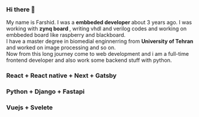 ### Hi there 👋

My name is Farshid. I was a <b> embbeded developer </b> about 3 years ago. I was working with <b> zynq board </b>, writing vhdl and verilog codes and working on embbeded board like raspberry and blackboard.<br/> I have a master degree in biomedial enginnerring from <b> University of Tehran </b> and worked on image processing and so on. <br/> Now from this long journey come to web development and i am a full-time frontend developer and also work some backend stuff with python.

### React + React native + Next + Gatsby
### Python + Django + Fastapi
### Vuejs + Svelete

<!--
**bashidagha/bashidagha** is a ✨ _special_ ✨ repository because its `README.md` (this file) appears on your GitHub profile.

Here are some ideas to get you started:

- 🔭 I’m currently working on ...
- 🌱 I’m currently learning ...
- 👯 I’m looking to collaborate on ...
- 🤔 I’m looking for help with ...
- 💬 Ask me about ...
- 📫 How to reach me: ...
- 😄 Pronouns: ...
- ⚡ Fun fact: ...
-->
